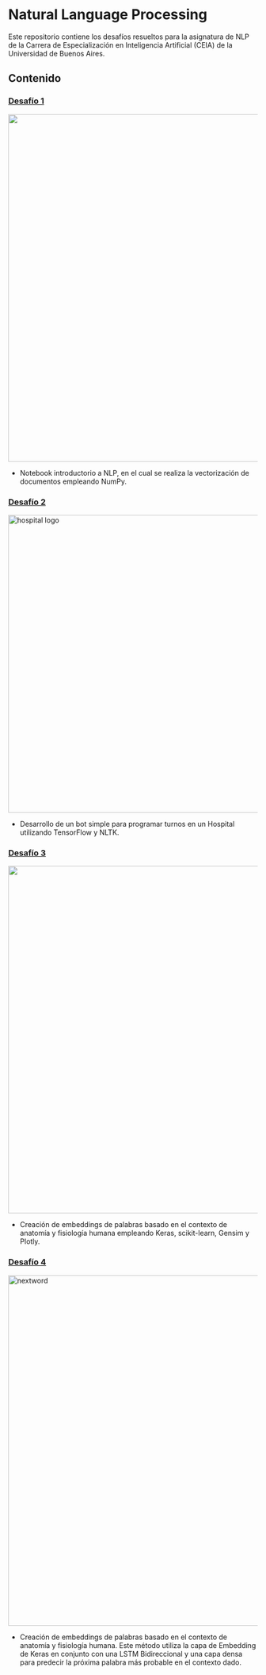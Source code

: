 # Natural Language Processing

Este repositorio contiene los desafíos resueltos para la asignatura de NLP de la Carrera de Especialización en Inteligencia Artificial (CEIA) de la Universidad de Buenos Aires.

## Contenido

### [Desafío 1](https://github.com/tmonreal/Natural_Language_Processing/tree/main/1-Word2Vec)
<img src="https://github.com/tmonreal/Natural_Language_Processing/assets/84754265/a7d385cb-5dad-48a5-a67c-e0bc293df676" width="700">

- Notebook introductorio a NLP, en el cual se realiza la vectorización de documentos empleando NumPy.

### [Desafío 2](https://github.com/tmonreal/Natural_Language_Processing/tree/main/2-HospitalBot)
<img width="600" alt="hospital logo" src="https://github.com/tmonreal/Natural_Language_Processing/assets/84754265/e1a20336-e3fa-4eb0-ac2f-d5ecb21c2b28">

- Desarrollo de un bot simple para programar turnos en un Hospital utilizando TensorFlow y NLTK.

### [Desafío 3](https://github.com/tmonreal/Natural_Language_Processing/tree/main/3-WordEmbedding)
<img src="https://github.com/tmonreal/Natural_Language_Processing/assets/84754265/b0b9baa2-4eda-415c-b233-9956642d2add" width="700">

- Creación de embeddings de palabras basado en el contexto de anatomía y fisiología humana empleando Keras, scikit-learn, Gensim y Plotly.

### [Desafío 4](https://github.com/tmonreal/Natural_Language_Processing/tree/main/4-NextWordPrediction)
<img width="706" alt="nextword" src="https://github.com/tmonreal/Natural_Language_Processing/assets/84754265/3247653f-dd45-4374-86b1-a7e5d1c87680">

- Creación de embeddings de palabras basado en el contexto de anatomía y fisiología humana. Este método utiliza la capa de Embedding de Keras en conjunto con una LSTM Bidireccional y una capa densa para predecir la próxima palabra más probable en el contexto dado.
